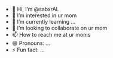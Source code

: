 - 👋 Hi, I’m @sabxrAL
- 👀 I’m interested in ur mom
- 🌱 I’m currently learning ...
- 💞️ I’m looking to collaborate on ur mom
- 📫 How to reach me at ur moms
- 😄 Pronouns: ...
- ⚡ Fun fact: ...

<!---
sabxrAL/sabxrAL is a ✨ special ✨ repository because its `README.md` (this file) appears on your GitHub profile.
You can click the Preview link to take a look at your changes.
--->
